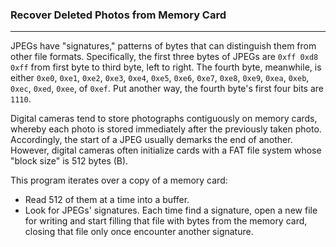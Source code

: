 ### Recover Deleted Photos from Memory Card 

---

JPEGs have "signatures," patterns of bytes that can distinguish them from other file formats. Specifically, the first three bytes of JPEGs are `0xff 0xd8 0xff` from first byte to third byte, left to right. The fourth byte, meanwhile, is either `0xe0`, `0xe1`, `0xe2`, `0xe3`, `0xe4`, `0xe5`, `0xe6`, `0xe7`, `0xe8`, `0xe9`, `0xea`, `0xeb`, `0xec`, `0xed`, `0xee`, of `0xef`. Put another way, the fourth byte's first four bits are `1110`.

Digital cameras tend to store photographs contiguously on memory cards, whereby each photo is stored immediately after the previously taken photo. Accordingly, the start of a JPEG usually demarks the end of another. However, digital cameras often initialize cards with a FAT file system whose "block size" is 512 bytes (B). 

This program iterates over a copy of a memory card:
- Read 512 of them at a time into a buffer.
- Look for JPEGs' signatures. Each time find a signature, open a new file for writing and start filling that file with bytes from the memory card, closing that file only once encounter another signature. 